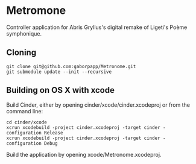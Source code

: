 # Metromone

Controller application for Abris Gryllus's digital remake of Ligeti's Poème symphonique.

## Cloning

	git clone git@github.com:gaborpapp/Metronome.git
	git submodule update --init --recursive

## Building on OS X with xcode

Build Cinder, either by opening cinder/xcode/cinder.xcodeproj or from the
command line:

	cd cinder/xcode
	xcrun xcodebuild -project cinder.xcodeproj -target cinder -configuration Release
	xcrun xcodebuild -project cinder.xcodeproj -target cinder -configuration Debug

Build the application by opening xcode/Metronome.xcodeproj.
